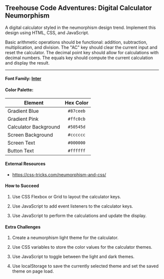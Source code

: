 ## Treehouse Code Adventures: Digital Calculator Neumorphism

A digital calculator styled in the neumorphism design trend. Implement this design using HTML, CSS, and JavaScript.

Basic arithmetic operations should be functional: addition, subtraction, multiplication, and division. The "AC" key should clear the current input and reset the calculator. The decimal point key should allow for calculations with decimal numbers. The equals key should compute the current calculation and display the result.

---

#### Font Family: [Inter](https://fonts.google.com/specimen/Inter)

#### Color Palette:

| Element                | Hex Color |
|------------------------|:---------:|
| Gradient Blue          | `#87ceeb` |
| Gradient Pink          | `#ffc0cb` |
| Calculator Background  | `#50545d` |
| Screen Background      | `#cccccc` |
| Screen Text            | `#000000` |
| Button Text            | `#ffffff` |

#### External Resources

- https://css-tricks.com/neumorphism-and-css/


#### How to Succeed

1. Use CSS Flexbox or Grid to layout the calculator keys.

2. Use JavaScript to add event listeners to the calculator keys.

3. Use JavaScript to perform the calculations and update the display.

#### Extra Challenges

1. Create a neumorphism light theme for the calculator.

2. Use CSS variables to store the color values for the calculator themes.

3. Use JavaScript to toggle between the light and dark themes.

4. Use localStorage to save the currently selected theme and set the saved theme on page load.
